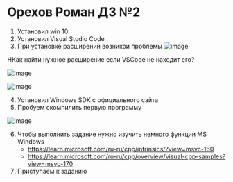 # Орехов Роман ДЗ №2

1) Установил win 10
2) Установил Visual Studio Code
3) При установке расширений возникои проблемы
![image](https://github.com/Bravo-47/ib_assembly/assets/52736408/44df22e3-fe12-4d30-ad7c-dcde0bfb5d55)

HКак найти нужное расширение если VSCode не находит его?

![image](https://github.com/Bravo-47/ib_assembly/assets/52736408/3c4472cb-53ea-4d39-af3e-931fc4df3782)

![image](https://github.com/Bravo-47/ib_assembly/assets/52736408/9a86d51a-a06e-4605-b8b7-a3ad1241cfb6)


4) Установил Windows SDK с официального сайта
5) Пробуем скомпилить первую программу

![image](https://github.com/Bravo-47/ib_assembly/assets/52736408/b23b8f27-7b9e-4d5c-a44b-cf87de2b982c)

6) Чтобы выполнить задание нужно изучить немного функции MS Windows
   - https://learn.microsoft.com/ru-ru/cpp/intrinsics/?view=msvc-160
   - https://learn.microsoft.com/ru-ru/cpp/overview/visual-cpp-samples?view=msvc-170
8) Приступаем к заданию

